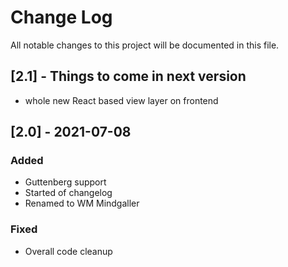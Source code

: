 # Change Log
All notable changes to this project will be documented in this file.
 
## [2.1] - Things to come in next version
  
- whole new React based view layer on frontend
  
## [2.0] - 2021-07-08
 
### Added
 
- Guttenberg support
- Started of changelog
- Renamed to WM Mindgaller

### Fixed
 
- Overall code cleanup